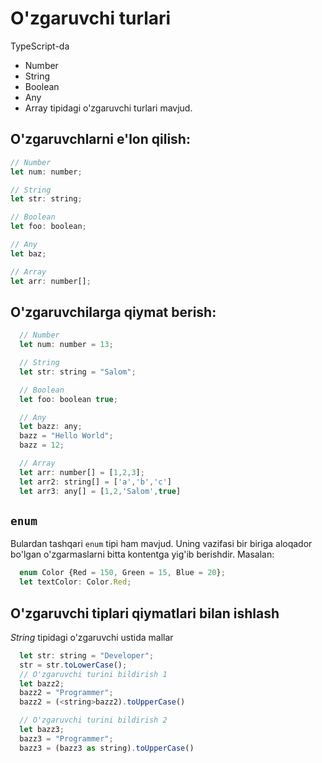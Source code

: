 # O'zgaruvchi turlari

TypeScript-da

- Number
- String
- Boolean
- Any
- Array
  tipidagi o'zgaruvchi turlari mavjud.

## O'zgaruvchlarni e'lon qilish:
```javascript
// Number
let num: number;

// String
let str: string;

// Boolean
let foo: boolean;

// Any
let baz;

// Array
let arr: number[];
```

## O'zgaruvchilarga qiymat berish:
```javascript
  // Number
  let num: number = 13;

  // String
  let str: string = "Salom";

  // Boolean
  let foo: boolean true;

  // Any
  let bazz: any;
  bazz = "Hello World";
  bazz = 12;

  // Array
  let arr: number[] = [1,2,3];
  let arr2: string[] = ['a','b','c']
  let arr3: any[] = [1,2,'Salom',true]
```

## `enum`
Bulardan tashqari `enum` tipi ham mavjud. Uning vazifasi bir biriga aloqador bo'lgan o'zgarmaslarni bitta kontentga yig'ib berishdir.
Masalan:

```javascript
  enum Color {Red = 150, Green = 15, Blue = 20};
  let textColor: Color.Red;
```

## O'zgaruvchi tiplari qiymatlari bilan ishlash

_String_ tipidagi o'zgaruvchi ustida mallar
```javascript
  let str: string = "Developer";
  str = str.toLowerCase();
  // O'zgaruvchi turini bildirish 1
  let bazz2;
  bazz2 = "Programmer";
  bazz2 = (<string>bazz2).toUpperCase()

  // O'zgaruvchi turini bildirish 2
  let bazz3;
  bazz3 = "Programmer";
  bazz3 = (bazz3 as string).toUpperCase()
```